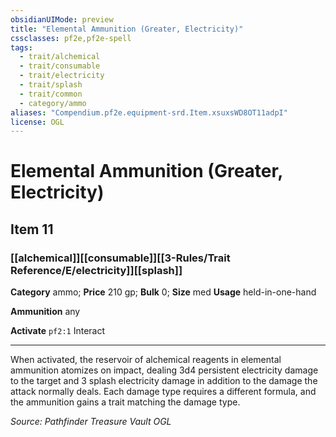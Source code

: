 ```yaml
---
obsidianUIMode: preview
title: "Elemental Ammunition (Greater, Electricity)"
cssclasses: pf2e,pf2e-spell
tags:
  - trait/alchemical
  - trait/consumable
  - trait/electricity
  - trait/splash
  - trait/common
  - category/ammo
aliases: "Compendium.pf2e.equipment-srd.Item.xsuxsWD8OT11adpI"
license: OGL
---
```

# Elemental Ammunition (Greater, Electricity)
## Item 11
### [[alchemical]][[consumable]][[3-Rules/Trait Reference/E/electricity]][[splash]]

**Category** ammo; 
**Price** 210 gp; 
**Bulk** 0; **Size** med
**Usage** held-in-one-hand

**Ammunition** any

**Activate** `pf2:1` Interact

* * *

When activated, the reservoir of alchemical reagents in elemental ammunition atomizes on impact, dealing 3d4 persistent electricity damage to the target and 3 splash electricity damage in addition to the damage the attack normally deals. Each damage type requires a different formula, and the ammunition gains a trait matching the damage type.

*Source: Pathfinder Treasure Vault*
*OGL*
